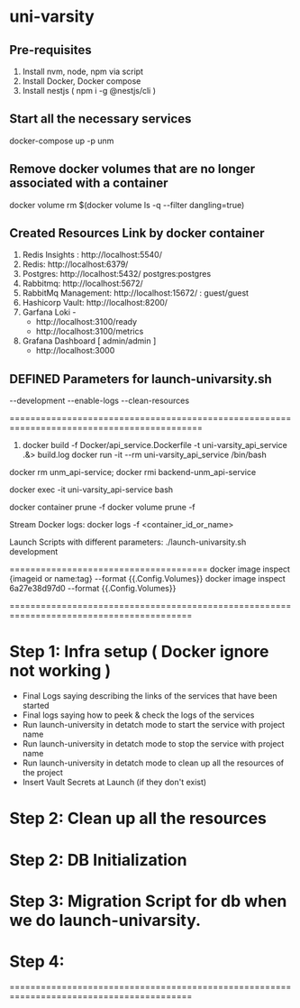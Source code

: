# uni-varsity

## Pre-requisites
1. Install nvm, node, npm via script
2. Install Docker, Docker compose
3. Install nestjs ( npm i -g @nestjs/cli )

## Start all the necessary services
docker-compose up -p unm

## Remove docker volumes that are no longer associated with a container
docker volume rm $(docker volume ls -q --filter dangling=true)


## Created Resources Link by docker container
1. Redis Insights : http://localhost:5540/
2. Redis: http://localhost:6379/
3. Postgres: http://localhost:5432/ postgres:postgres
4. Rabbitmq: http://localhost:5672/
5. RabbitMq Management: http://localhost:15672/  : guest/guest
6. Hashicorp Vault: http://localhost:8200/
7. Garfana Loki - 
      - http://localhost:3100/ready
      - http://localhost:3100/metrics
8. Grafana Dashboard [ admin/admin ]
      - http://localhost:3000


## DEFINED Parameters for launch-univarsity.sh
   --development
   --enable-logs
   --clean-resources

===========================================================================================

1. docker build -f Docker/api_service.Dockerfile  -t uni-varsity_api_service .&> build.log
   docker run -it --rm uni-varsity_api_service /bin/bash

docker rm unm_api-service; docker rmi backend-unm_api-service

docker exec -it uni-varsity_api-service bash

docker container prune -f
docker volume prune -f


Stream Docker logs:
   docker logs -f <container_id_or_name>

Launch Scripts with different parameters:
   ./launch-univarsity.sh development

======================================
docker image inspect {imageid or name:tag} --format {{.Config.Volumes}}
docker image inspect 6a27e38d97d0 --format {{.Config.Volumes}}

=========================================================================================
# Step 1: Infra setup ( Docker ignore not working )
- Final Logs saying describing the links of the services that have been started
- Final logs saying how to peek & check the logs of the services
- Run launch-university in detatch mode to start the service with project name
- Run launch-university in detatch mode to stop the service with project name
- Run launch-university in detatch mode to clean up all the resources of the project
- Insert Vault Secrets at Launch (if they don't exist)
# Step 2: Clean up all the resources
# Step 2: DB Initialization
# Step 3: Migration Script for db when we do launch-univarsity.
# Step 4: 

=========================================================================================